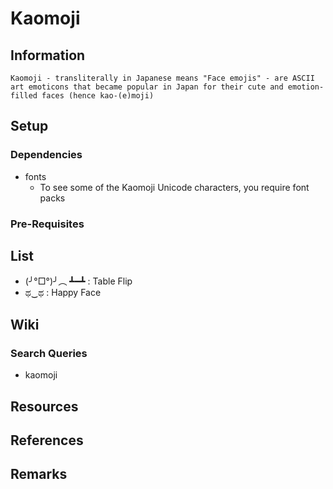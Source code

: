 # Kaomoji

## Information
```
Kaomoji - transliterally in Japanese means "Face emojis" - are ASCII art emoticons that became popular in Japan for their cute and emotion-filled faces (hence kao-(e)moji)
```

## Setup
### Dependencies
- fonts
    + To see some of the Kaomoji Unicode characters, you require font packs

### Pre-Requisites

## List
+ (╯°□°)╯︵ ┻━┻ : Table Flip
+ ಥ⁠‿⁠ಥ : Happy Face


## Wiki
### Search Queries
+ kaomoji

## Resources 

## References

## Remarks
